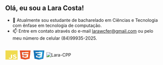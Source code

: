 ## Olá, eu sou a Lara Costa!

- 🌱 Atualmente sou estudante de bacharelado em Ciências e Tecnologia com ênfase em tecnologia de computação.
- 📫 Entre em contato através do e-mail larawcfer@gmail.com ou pelo meu número de celular (84)99935-2025.

<div style="display: inline_block"><br>
  <img align="center" alt="Lara-Js" height="30" width="40" src="https://raw.githubusercontent.com/devicons/devicon/master/icons/javascript/javascript-plain.svg">
  <img align="center" alt="Lara-HTML" height="30" width="40" src="https://raw.githubusercontent.com/devicons/devicon/master/icons/html5/html5-original.svg">
  <img align="center" alt="Lara-CSS" height="30" width="40" src="https://raw.githubusercontent.com/devicons/devicon/master/icons/css3/css3-original.svg">
  <img align="center" alt="Lara-CPP" height="30" width="40" src="https://cdn.jsdelivr.net/gh/devicons/devicon@latest/icons/cplusplus/cplusplus-original.svg">
</div>
